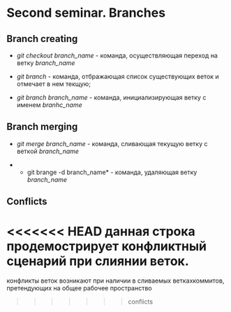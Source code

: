 # Second seminar. Branches

## Branch creating

* *git checkout branch_name* - команда, осуществляющая переход на ветку *branch_name*

* *git branch* - команда, отбражающая список существующих веток и отмечает в нем текщую;

* *git branch branch_name* - команда, инициализирующая ветку с именем  *branhc_name*

## Branch merging

* *git merge branch_name* - команда, сливающая текущую ветку с веткой *branch_name*

* * git brange -d branch_name* - команда, удаляющая ветку *branch_name*

## Conflicts

<<<<<<< HEAD
данная строка продемострирует конфликтный сценарий при слиянии веток.
=======
конфликты веток возникают при наличии в сливаемых веткахкоммитов, претендующих на общее рабочее пространство
>>>>>>> conflicts
